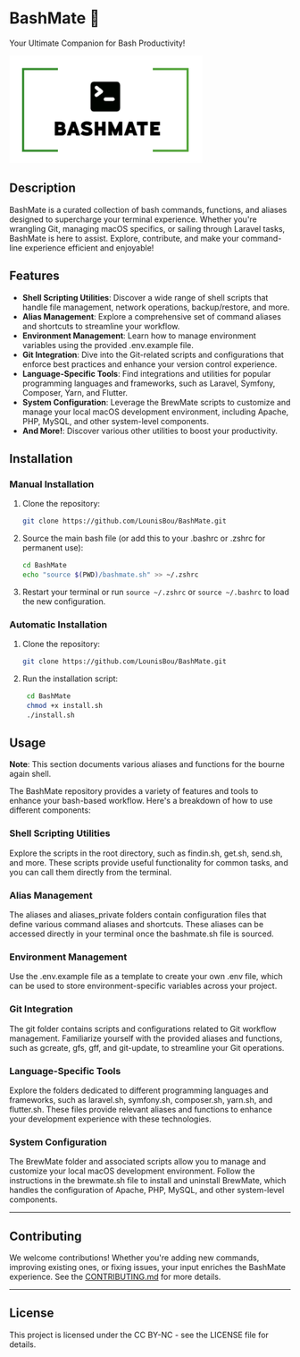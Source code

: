 # BashMate 🚀

Your Ultimate Companion for Bash Productivity!

![BashMate Logo](logo/logo-bg-white.png)

## Description

BashMate is a curated collection of bash commands, functions, and aliases designed to supercharge your terminal experience. Whether you're wrangling Git, managing macOS specifics, or sailing through Laravel tasks, BashMate is here to assist. Explore, contribute, and make your command-line experience efficient and enjoyable!

## Features

- **Shell Scripting Utilities**: Discover a wide range of shell scripts that handle file management, network operations, backup/restore, and more.
- **Alias Management**: Explore a comprehensive set of command aliases and shortcuts to streamline your workflow.
- **Environment Management**: Learn how to manage environment variables using the provided .env.example file.
- **Git Integration**: Dive into the Git-related scripts and configurations that enforce best practices and enhance your version control experience.
- **Language-Specific Tools**: Find integrations and utilities for popular programming languages and frameworks, such as Laravel, Symfony, Composer, Yarn, and Flutter.
- **System Configuration**: Leverage the BrewMate scripts to customize and manage your local macOS development environment, including Apache, PHP, MySQL, and other system-level components.
- **And More!**: Discover various other utilities to boost your productivity.

## Installation

### Manual Installation

1. Clone the repository:
   ```bash
   git clone https://github.com/LounisBou/BashMate.git
   ```

2. Source the main bash file (or add this to your .bashrc or .zshrc for permanent use):
    ```bash
    cd BashMate
    echo "source $(PWD)/bashmate.sh" >> ~/.zshrc
    ```

3. Restart your terminal or run `source ~/.zshrc` or `source ~/.bashrc` to load the new configuration.

### Automatic Installation

1. Clone the repository:
   ```bash
   git clone https://github.com/LounisBou/BashMate.git
   ```

2. Run the installation script:
   ```bash
    cd BashMate
    chmod +x install.sh
    ./install.sh
    ```

## Usage

**Note**: This section documents various aliases and functions for the bourne again shell. 

The BashMate repository provides a variety of features and tools to enhance your bash-based workflow. Here's a breakdown of how to use different components:

### Shell Scripting Utilities
Explore the scripts in the root directory, such as findin.sh, get.sh, send.sh, and more. These scripts provide useful functionality for common tasks, and you can call them directly from the terminal.

### Alias Management
The aliases and aliases_private folders contain configuration files that define various command aliases and shortcuts. These aliases can be accessed directly in your terminal once the bashmate.sh file is sourced.

### Environment Management
Use the .env.example file as a template to create your own .env file, which can be used to store environment-specific variables across your project.

### Git Integration
The git folder contains scripts and configurations related to Git workflow management. Familiarize yourself with the provided aliases and functions, such as gcreate, gfs, gff, and git-update, to streamline your Git operations.

### Language-Specific Tools
Explore the folders dedicated to different programming languages and frameworks, such as laravel.sh, symfony.sh, composer.sh, yarn.sh, and flutter.sh. These files provide relevant aliases and functions to enhance your development experience with these technologies.

### System Configuration
The BrewMate folder and associated scripts allow you to manage and customize your local macOS development environment. Follow the instructions in the brewmate.sh file to install and uninstall BrewMate, which handles the configuration of Apache, PHP, MySQL, and other system-level components.

---

## Contributing
We welcome contributions! Whether you're adding new commands, improving existing ones, or fixing issues, your input enriches the BashMate experience. See the [CONTRIBUTING.md](CONTRIBUTING.md) for more details.

---

## License
This project is licensed under the CC BY-NC - see the LICENSE file for details.